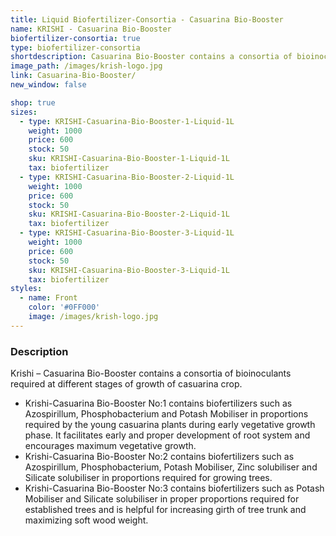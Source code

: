 ```yaml
---
title: Liquid Biofertilizer-Consortia - Casuarina Bio-Booster
name: KRISHI - Casuarina Bio-Booster
biofertilizer-consortia: true
type: biofertilizer-consortia
shortdescription: Casuarina Bio-Booster contains a consortia of bioinoculants
image_path: /images/krish-logo.jpg
link: Casuarina-Bio-Booster/
new_window: false

shop: true
sizes:
  - type: KRISHI-Casuarina-Bio-Booster-1-Liquid-1L
    weight: 1000
    price: 600
    stock: 50
    sku: KRISHI-Casuarina-Bio-Booster-1-Liquid-1L
    tax: biofertilizer
  - type: KRISHI-Casuarina-Bio-Booster-2-Liquid-1L
    weight: 1000
    price: 600
    stock: 50
    sku: KRISHI-Casuarina-Bio-Booster-2-Liquid-1L
    tax: biofertilizer
  - type: KRISHI-Casuarina-Bio-Booster-3-Liquid-1L
    weight: 1000
    price: 600
    stock: 50
    sku: KRISHI-Casuarina-Bio-Booster-3-Liquid-1L
    tax: biofertilizer
styles:
  - name: Front
    color: '#0FF000'
    image: /images/krish-logo.jpg
---
```

### Description
Krishi – Casuarina Bio-Booster contains a consortia of bioinoculants required at different stages of growth of casuarina crop.
- Krishi-Casuarina Bio-Booster No:1 contains biofertilizers such as Azospirillum, Phosphobacterium and Potash Mobiliser in proportions required by the young casuarina plants during early vegetative growth phase. It facilitates early and proper development of root system and encourages maximum vegetative growth.
- Krishi-Casuarina Bio-Booster No:2 contains biofertilizers such as Azospirillum, Phosphobacterium, Potash Mobiliser, Zinc solubiliser and Silicate solubiliser in proportions required for growing trees.
- Krishi-Casuarina Bio-Booster No:3 contains biofertilizers such as Potash Mobiliser and Silicate solubiliser in proper proportions required for established trees and is helpful for increasing girth of tree trunk and maximizing soft wood weight.